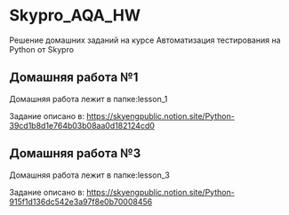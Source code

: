 # Skypro_AQA_HW
Решение домашних заданий на курсе Автоматизация тестирования на Python от Skypro

## Домашняя работа №1
Домашняя работа лежит в папке:lesson_1

Задание описано в: https://skyengpublic.notion.site/Python-39cd1b8d1e764b03b08aa0d182124cd0

## Домашняя работа №3
Домашняя работа лежит в папке:lesson_3

Задание описано в: https://skyengpublic.notion.site/Python-915f1d136dc542e3a97f8e0b70008456